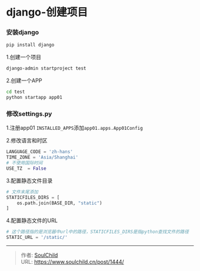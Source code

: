 # django-创建项目

<!--more-->
### 安装django

```bash
pip install django
```

1.创建一个项目

```bash
django-admin startproject test
```

2.创建一个APP

```bash
cd test
python startapp app01
```

### 修改settings.py

1.注册app01
`INSTALLED_APPS`添加`app01.apps.App01Config`

2.修改语言和时区

```python
LANGUAGE_CODE = 'zh-hans'
TIME_ZONE = 'Asia/Shanghai'
# 不使用国际时间
USE_TZ  = False
```

3.配置静态文件目录

```python
# 文件末尾添加
STATICFILES_DIRS = [
    os.path.join(BASE_DIR, "static")
]
```

4.配置静态文件的URL

```python
# 这个路径指的是浏览器中url中的路径，STATICFILES_DIRS是指python查找文件的路径
STATIC_URL = '/static/'
```


---

> 作者: [SoulChild](https://www.soulchild.cn)  
> URL: https://www.soulchild.cn/post/1444/  

